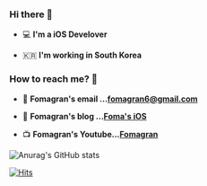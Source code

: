 ### Hi there 👋   

 - 💻   **I'm a iOS Develover**    

 - 🇰🇷  **I'm working in South Korea**

### How to reach me? 🤔

- 📮  **Fomagran's email ...<fomagran6@gmail.com>**

- 📒  **Fomagran's blog ...[Foma's iOS](https://fomaios.tistory.com/)**

- 📺  **Fomagran's Youtube...[Fomagran](https://www.youtube.com/channel/UC59AeIeNUcJDoCga8cO5ENw)**     

![Anurag's GitHub stats](https://github-readme-stats.vercel.app/api?username=fomagran&show_icons=true&theme=cobalt)   

[![Hits](https://hits.seeyoufarm.com/api/count/incr/badge.svg?url=https%3A%2F%2Fgithub.com%2Ffomagran&count_bg=%2379C83D&title_bg=%23555555&icon=&icon_color=%23E7E7E7&title=hits&edge_flat=false)](https://hits.seeyoufarm.com) 
